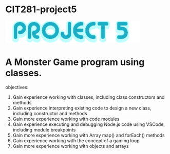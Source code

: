 
# CIT281-project5

 ![Image](p5.png)

 # A Monster Game program using classes.

objectives:

1. Gain experience working with classes, including class constructors and methods
2. Gain experience interpreting existing code to design a new class, including constructor and methods
3. Gain more experience working with code modules
4. Gain experience executing and debugging Node.js code using VSCode, including module breakpoints
5. Gain more experience working with Array map() and forEach() methods
6. Gain experience working with the concept of a gaming loop
7. Gain more experience working with objects and arrays
